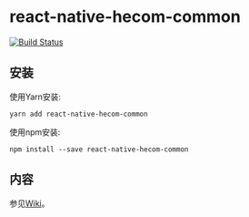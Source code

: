 # react-native-hecom-common

[![Build Status](https://travis-ci.org/RNCommon/react-native-hecom-common.svg?branch=master)](https://travis-ci.org/RNCommon/react-native-hecom-common)

## 安装

使用Yarn安装:

```
yarn add react-native-hecom-common
```

使用npm安装:

```
npm install --save react-native-hecom-common
```

## 内容

参见[Wiki](https://github.com/RNCommon/react-native-hecom-common/wiki)。